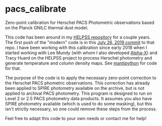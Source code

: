 # pacs_calibrate
Zero-point calibration for Herschel PACS Photometric observations based on the Planck GNILC thermal dust model.

This code has been around in my [HELPSS repository](https://github.com/ramseykarim/helpss) for a couple years. The first push of the "modern" code is in this [July 26, 2019 commit](https://github.com/ramseykarim/helpss/commit/40f5e51243f3178950b693336488799d98d54a06) to that repo.
I have been working with this calibration since early 2018 when I started working with Lee Mundy (with whom I also developed [Alpha-X](https://github.com/ramseykarim/alpha-x)) and Tracy Huard on the HELPSS project to process Herschel photometry and generate temperature and column density maps. See [mantipython](https://github.com/ramseykarim/mantipython) for code for that.

The purpose of the code is to apply the necessary zero-point correction to the Herschel PACS phometric observations. This correction has already been applied to SPIRE photometry available on the archive, but is not applied to archival PACS photometry. This program is designed to run on Level 2 or 2.5 PACS photometry data products. It assumes you also have SPIRE photometry available (which is used to do some masking), but this isn't strictly necessary, so one could remove these steps from the process.

Feel free to adapt this code to your own needs or contact me for help!
